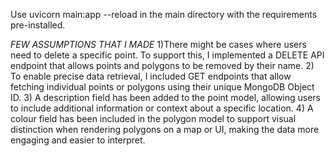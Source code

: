 Use uvicorn main:app --reload in the main directory with the requirements pre-installed.

*FEW ASSUMPTIONS THAT I MADE*
1)There might be cases where users need to delete a specific point. To support this, I implemented a DELETE API endpoint that allows points and polygons to be removed by their name.
2) To enable precise data retrieval, I included GET endpoints that allow fetching individual points or polygons using their unique MongoDB Object ID.
3) A description field has been added to the point model, allowing users to include additional information or context about a specific location.
4) A colour field has been included in the polygon model to support visual distinction when rendering polygons on a map or UI, making the data more engaging and easier to interpret.
